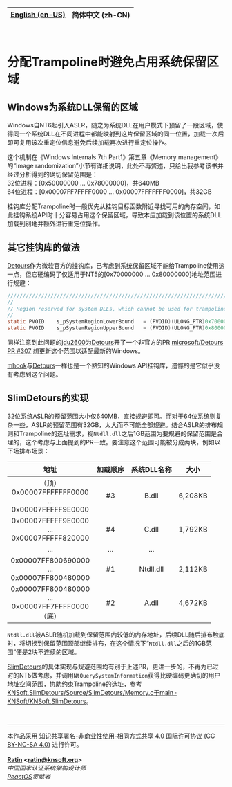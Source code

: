 | [English (en-US)](./README.md) | **简体中文 (zh-CN)** |
| --- | --- |

<br>

# 分配Trampoline时避免占用系统保留区域

## Windows为系统DLL保留的区域

Windows自NT6起引入ASLR，随之为系统DLL在用户模式下预留了一段区域，使得同一个系统DLL在不同进程中都能映射到这片保留区域的同一位置，加载一次后即可复用该次重定位信息避免后续加载再次进行重定位操作。

这个机制在《Windows Internals 7th Part1》第五章《Memory	management》的“Image randomization”小节有详细说明，此处不再赘述，只给出我参考该书并经过分析得到的确切保留范围是：  
32位进程：[0x50000000 ... 0x78000000]，共640MB  
64位进程：[0x00007FF7FFFF0000 ... 0x00007FFFFFFF0000]，共32GB

挂钩库分配Trampoline时一般优先从挂钩目标函数附近寻找可用的内存空间，如此挂钩系统API时十分容易占用这个保留区域，导致本应加载到该位置的系统DLL加载到别地并额外进行重定位操作。

## 其它挂钩库的做法

[Detours](https://github.com/microsoft/Detours)作为微软官方的挂钩库，已考虑到系统保留区域不能给Trampoline使用这一点，但它硬编码了仅适用于NT5的[0x70000000 ... 0x80000000]地址范围进行规避：
```C
//////////////////////////////////////////////////////////////////////////////
//
// Region reserved for system DLLs, which cannot be used for trampolines.
//
static PVOID    s_pSystemRegionLowerBound   = (PVOID)(ULONG_PTR)0x70000000;
static PVOID    s_pSystemRegionUpperBound   = (PVOID)(ULONG_PTR)0x80000000;
```
同样注意到此问题的[jdu2600](https://github.com/jdu2600)为[Detours](https://github.com/microsoft/Detours)开了一个非官方的PR [microsoft/Detours PR #307](https://github.com/microsoft/Detours/pull/307) 想更新这个范围以适配最新的Windows。

[mhook](https://github.com/martona/mhook)与[Detours](https://github.com/microsoft/Detours)一样也是一个熟知的Windows API挂钩库，遗憾的是它似乎没有考虑到这个问题。

## SlimDetours的实现

32位系统ASLR的预留范围大小仅640MB，直接规避即可。而对于64位系统则复杂一些，ASLR的预留范围有32GB，太大而不可能全部规避。结合ASLR的排布规则和Trampoline的选址需求，视`Ntdll.dll`之后1GB范围为要规避的保留范围是合理的，这个考虑与上面提到的PR一致。要注意这个范围可能被分成两块，例如以下场排布场景：

| 地址 | 加载顺序 | 系统DLL名称 | 大小 |
| :---: | :---: | :---: | :---: |
| （顶）<br>0x00007FFFFFFF0000<br>...<br>0x00007FFFFF9E0000 | #3 | B.dll | 6,208KB |
| 0x00007FFFFF9E0000<br>...<br>0x00007FFFFF820000 | #4 | C.dll | 1,792KB |
| ... | ... | ... |
| 0x00007FF800690000<br>...<br>0x00007FF800480000 | #1 | Ntdll.dll | 2,112KB |
| 0x00007FF800480000<br>...<br>0x00007FF7FFFF0000<br>（底） | #2 | A.dll | 4,672KB |

`Ntdll.dll`被ASLR随机加载到保留范围内较低的内存地址，后续DLL随后排布触底时，将切换到保留范围顶部继续排布，在这个情况下“`Ntdll.dll`之后的1GB范围”便是2块不连续的区域。

[SlimDetours](https://github.com/KNSoft/KNSoft.SlimDetours)的具体实现与规避范围均有别于上述PR，更进一步的，不再为已过时的NT5做考虑，并调用`NtQuerySystemInformation`获得比硬编码更确切的用户地址空间范围，协助约束Trampoline的选址，参考[KNSoft.SlimDetours/Source/SlimDetours/Memory.c于main · KNSoft/KNSoft.SlimDetours](../../../Source/SlimDetours/Memory.c)。

<br>
<hr>

本作品采用 [知识共享署名-非商业性使用-相同方式共享 4.0 国际许可协议 (CC BY-NC-SA 4.0)](http://creativecommons.org/licenses/by-nc-sa/4.0/) 进行许可。  
<br>
**[Ratin](https://github.com/RatinCN) &lt;[<ratin@knsoft.org>](mailto:ratin@knsoft.org)&gt;**  
*中国国家认证系统架构设计师*  
*[ReactOS](https://github.com/reactos/reactos)贡献者*
